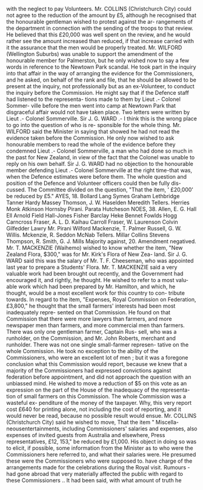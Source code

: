 with the neglect to pay Volunteers. Mr. COLLINS (Christchurch City) could not agree to the reduction of the amount by £5, although he recognised that the honourable gentleman wished to protest against the ar- rangements of the department in connection with the sending of the troops to that review. He believed that this £20,000 was well spent on the review, and he would rather see the amount increased than reduced, if that increase carried with it the assurance that the men would be properly treated. Mr. WILFORD (Wellington Suburbs) was unable to support the amendment of the honourable member for Palmerston, but he only wished now to say a few words in reference to the Newtown Park scandal. He took part in the inquiry into that affair in the way of arranging the evidence for the Commissioners, and he asked, on behalf of the rank and file, that he should be allowed to be present at the inquiry, not professionally but as an ex-Volunteer, to conduct the inquiry before the Commission. He might say that if the Defence staff had listened to the representa- tions made to them by Lieut .- Colonel Sommer- ville before the men went into camp at Newtown Park that disgraceful affair would not have taken place. Two letters were written by Lieut .- Colonel Sommerville. Sir J. G. WARD .- I think this is the wrong place to go into the question of who is re- sponsible for the whole thing. Mr. WILFORD said the Minister in saying that showed he had not read the evidence taken before the Commission. He only now wished to ask honourable members to read the whole of the evidence before they condemned Lieut .- Colonel Sommerville, a man who had done so much in the past for New Zealand, in view of the fact that the Colonel was unable to reply on his own behalf. Sir J. G. WARD had no objection to the honourable member defending Lieut .- Colonel Sommerville at the right time-that was, when the Defence estimates were before them. The whole question and position of the Defence and Volunteer officers could then be fully dis- cussed. The Committee divided on the question, "That the item, ' £20,000' be reduced by £5." AYES, 18. Bollard Lang Symes Graham Lethbridge Tanner Hardy Massey Thomson, J. W. Haselden Meredith Tellers. Herries Monk Atkinson Hornsby Pirani. Parata Hutcheson NOES, 38. Allen, E. G. Hall Ell Arnold Field Hall-Jones Fisher Barclay Heke Bennet Fowlds Hogg Carncross Fraser, A. L. D. Kaihau Carroll Fraser, W. Laurenson Colvin Gilfedder Lawry Mr. Pirani Wilford Mackenzie, T. Palmer Russell, G. W. Willis. Mckenzie, R. Seddon McNab Tellers. Millar Collins Stevens Thompson, R. Smith, G. J. Mills Majority against, 20. Amendment negatived. Mr. T. MACKENZIE (Waihemo) wished to know whether the item, "New Zealand Flora, $300," was for Mr. Kirk's Flora of New Zea- land. Sir J. G. WARD said this was the salary of Mr. T. F. Cheeseman, who was appointed last year to prepare a Students' Flora. Mr. T. MACKENZIE said a very valuable work had been brought out recently, and the Government had encouraged it, and rightly, he thought. He wished to refer to a most valu- able work which had been prepared by Mr. Hamilton, and which, he thought, would be a most excellent work for this country to con- tribute towards. In regard to the item, "Expenses, Royal Commission on Federation, £3,800," he thought that the small farmers' interests had been most inadequately repre- sented on that Commission. He found on that Commission that there were more lawyers than farmers, and more newspaper men than farmers, and more commercial men than farmers. There was only one gentleman farmer, Captain Rus- sell, who was a runholder, on the Commission, and Mr. John Roberts, merchant and runholder. There was not one single small-farmer represen- tative on the whole Commission. He took no exception to the ability of the Commissioners, who were an excellent lot of men ; but it was a foregone conclusion what this Commission would report, because we knew that a majority of the Commissioners had expressed convictions against federation before appointment, and did not approach the question with an unbiassed mind. He wished to move a reduction of $5 on this vote as an expression on the part of the House of the inadequacy of the representa- tion of small farmers on this Commission. The whole Commission was a wasteful ex- penditure of the money of the taxpayer. Why, this very report cost £640 for printing alone, not including the cost of reporting, and it would never be read, because no possible result would ensue. Mr. COLLINS (Christchurch City) said he wished to move, That the item " Miscella- neousentertainments, including Commissioners' salaries and expenses, also expenses of invited guests from Australia and elsewhere, Press representatives, £12, 153," be reduced by £1,000. His object in doing so was to elicit, if possible, some information from the Minister as to who were the Commissioners here referred to, and what their salaries were. He presumed these were the Commissioners who were supposed to. have charge of the arrangements made for the celebrations during the Royal visit. Rumours - had gone abroad that very materially affected the public with regard to these Commissioners .. It had been said, with what amount of truth he 